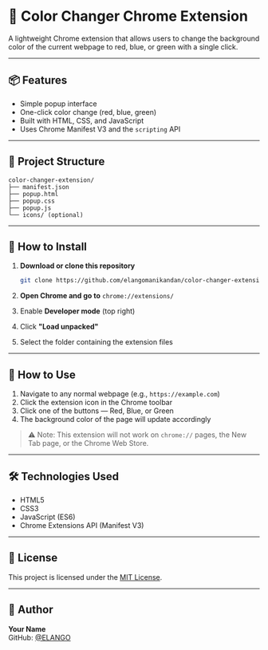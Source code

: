 # 🌈 Color Changer Chrome Extension

A lightweight Chrome extension that allows users to change the background color of the current webpage to red, blue, or green with a single click.

---

## 📦 Features

- Simple popup interface
- One-click color change (red, blue, green)
- Built with HTML, CSS, and JavaScript
- Uses Chrome Manifest V3 and the `scripting` API

---

## 📁 Project Structure

```
color-changer-extension/
├── manifest.json
├── popup.html
├── popup.css
├── popup.js
└── icons/ (optional)
```

---

## 🚀 How to Install

1. **Download or clone this repository**

   ```bash
   git clone https://github.com/elangomanikandan/color-changer-extension.git
   ```

2. **Open Chrome and go to** `chrome://extensions/`

3. Enable **Developer mode** (top right)

4. Click **"Load unpacked"**

5. Select the folder containing the extension files

---

## 🧪 How to Use

1. Navigate to any normal webpage (e.g., `https://example.com`)
2. Click the extension icon in the Chrome toolbar
3. Click one of the buttons — Red, Blue, or Green
4. The background color of the page will update accordingly

> ⚠️ Note: This extension will not work on `chrome://` pages, the New Tab page, or the Chrome Web Store.

---

## 🛠 Technologies Used

- HTML5
- CSS3
- JavaScript (ES6)
- Chrome Extensions API (Manifest V3)

---

## 📝 License

This project is licensed under the [MIT License](LICENSE).

---

## 👤 Author

**Your Name**  
GitHub: [@ELANGO](https://github.com/elangomanikandan)
